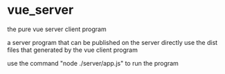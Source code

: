 # vue_server
the pure vue server client program

a server program that can be published on the server directly
use the dist files that generated by the vue client program 

use the command "node ./server/app.js" to run the program
